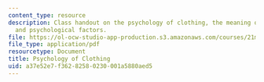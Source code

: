 ```yaml
---
content_type: resource
description: Class handout on the psychology of clothing, the meaning of clothes,
  and psychological factors.
file: https://ol-ocw-studio-app-production.s3.amazonaws.com/courses/21m-732-beginning-costume-design-and-construction-fall-2008/a37e52e7f36282580230001a5880aed5_notes.pdf
file_type: application/pdf
resourcetype: Document
title: Psychology of Clothing
uid: a37e52e7-f362-8258-0230-001a5880aed5
---
```

